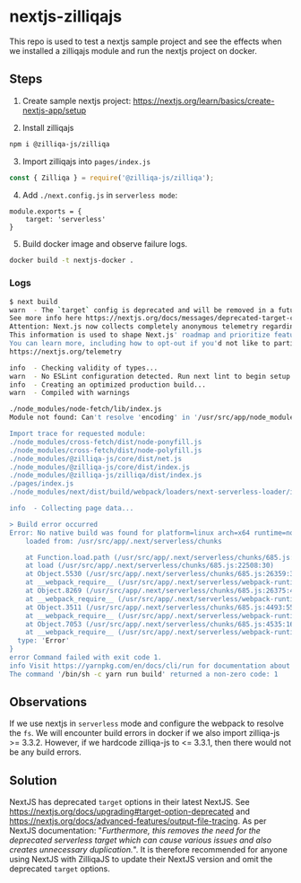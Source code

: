 # nextjs-zilliqajs
This repo is used to test a nextjs sample project and see the effects when we installed a zilliqajs module and run the nextjs project on docker.


## Steps

1. Create sample nextjs project: https://nextjs.org/learn/basics/create-nextjs-app/setup

2. Install zilliqajs

```bash
npm i @zilliqa-js/zilliqa
```

3. Import zilliqajs into `pages/index.js`
```javascript
const { Zilliqa } = require('@zilliqa-js/zilliqa');
```

4. Add `./next.config.js` in `serverless mode`:
```
module.exports = {
    target: 'serverless'
}
```

5. Build docker image and observe failure logs.
```bash
docker build -t nextjs-docker .
```

### Logs

```bash
$ next build
warn  - The `target` config is deprecated and will be removed in a future version.
See more info here https://nextjs.org/docs/messages/deprecated-target-config
Attention: Next.js now collects completely anonymous telemetry regarding usage.
This information is used to shape Next.js' roadmap and prioritize features.
You can learn more, including how to opt-out if you'd not like to participate in this anonymous program, by visiting the following URL:
https://nextjs.org/telemetry

info  - Checking validity of types...
warn  - No ESLint configuration detected. Run next lint to begin setup
info  - Creating an optimized production build...
warn  - Compiled with warnings

./node_modules/node-fetch/lib/index.js
Module not found: Can't resolve 'encoding' in '/usr/src/app/node_modules/node-fetch/lib'

Import trace for requested module:
./node_modules/cross-fetch/dist/node-ponyfill.js
./node_modules/cross-fetch/dist/node-polyfill.js
./node_modules/@zilliqa-js/core/dist/net.js
./node_modules/@zilliqa-js/core/dist/index.js
./node_modules/@zilliqa-js/zilliqa/dist/index.js
./pages/index.js
./node_modules/next/dist/build/webpack/loaders/next-serverless-loader/index.js?page=%2F&absolutePagePath=private-next-pages%2Findex.js&absoluteAppPath=next%2Fdist%2Fpages%2F_app&absoluteDocumentPath=next%2Fdist%2Fpages%2F_document&absoluteErrorPath=next%2Fdist%2Fpages%2F_error&absolute404Path=&distDir=private-dot-next&buildId=e95RkZMIBYknUwb-WY1YY&assetPrefix=&generateEtags=true&poweredByHeader=true&canonicalBase=&basePath=&runtimeConfig=&previewProps=%7B%22previewModeId%22%3A%22862cfed180ff308a17b6c026de9f19f3%22%2C%22previewModeSigningKey%22%3A%2220dba7cc434ba9e83257c577fb810183d03f3b5d3efd07182216133a775f5f27%22%2C%22previewModeEncryptionKey%22%3A%229cf312d96c7dab6b0a4d78c2292d5e3a93c0fded9a4b75478074710f9418c4ab%22%7D&loadedEnvFiles=W10%3D&i18n=!

info  - Collecting page data...

> Build error occurred
Error: No native build was found for platform=linux arch=x64 runtime=node abi=83 uv=1 libc=glibc node=14.16.1 webpack=true
    loaded from: /usr/src/app/.next/serverless/chunks

    at Function.load.path (/usr/src/app/.next/serverless/chunks/685.js:22546:9)
    at load (/usr/src/app/.next/serverless/chunks/685.js:22508:30)
    at Object.5530 (/usr/src/app/.next/serverless/chunks/685.js:26359:39)
    at __webpack_require__ (/usr/src/app/.next/serverless/webpack-runtime.js:25:43)
    at Object.8269 (/usr/src/app/.next/serverless/chunks/685.js:26375:41)
    at __webpack_require__ (/usr/src/app/.next/serverless/webpack-runtime.js:25:43)
    at Object.3511 (/usr/src/app/.next/serverless/chunks/685.js:4493:55)
    at __webpack_require__ (/usr/src/app/.next/serverless/webpack-runtime.js:25:43)
    at Object.7053 (/usr/src/app/.next/serverless/chunks/685.js:4535:16)
    at __webpack_require__ (/usr/src/app/.next/serverless/webpack-runtime.js:25:43) {
  type: 'Error'
}
error Command failed with exit code 1.
info Visit https://yarnpkg.com/en/docs/cli/run for documentation about this command.
The command '/bin/sh -c yarn run build' returned a non-zero code: 1
```

## Observations

If we use nextjs in `serverless` mode and configure the webpack to resolve the `fs`. We will encounter build errors in docker if we also import zilliqa-js >= 3.3.2. However, if we hardcode zilliqa-js to <= 3.3.1, then there would not be any build errors.

## Solution
NextJS has deprecated `target` options in their latest NextJS. See https://nextjs.org/docs/upgrading#target-option-deprecated and https://nextjs.org/docs/advanced-features/output-file-tracing. As per NextJS documentation: "_Furthermore, this removes the need for the deprecated serverless target which can cause various issues and also creates unnecessary duplication._". It is therefore recommended for anyone using NextJS with ZilliqaJS to update their NextJS version and omit the deprecated `target` options.
